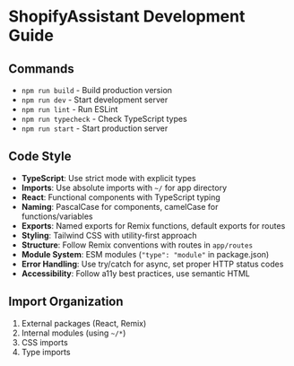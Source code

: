 # ShopifyAssistant Development Guide

## Commands
- `npm run build` - Build production version
- `npm run dev` - Start development server
- `npm run lint` - Run ESLint
- `npm run typecheck` - Check TypeScript types
- `npm run start` - Start production server

## Code Style
- **TypeScript**: Use strict mode with explicit types
- **Imports**: Use absolute imports with `~/` for app directory
- **React**: Functional components with TypeScript typing
- **Naming**: PascalCase for components, camelCase for functions/variables
- **Exports**: Named exports for Remix functions, default exports for routes
- **Styling**: Tailwind CSS with utility-first approach
- **Structure**: Follow Remix conventions with routes in `app/routes`
- **Module System**: ESM modules (`"type": "module"` in package.json)
- **Error Handling**: Use try/catch for async, set proper HTTP status codes
- **Accessibility**: Follow a11y best practices, use semantic HTML

## Import Organization
1. External packages (React, Remix)
2. Internal modules (using `~/*`)
3. CSS imports
4. Type imports